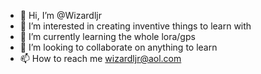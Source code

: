 - 👋 Hi, I’m @Wizardljr
- 👀 I’m interested in creating inventive things to learn with
- 🌱 I’m currently learning the whole lora/gps
- 💞️ I’m looking to collaborate on anything to learn  
- 📫 How to reach me wizardljr@aol.com

<!---
Wizardljr/Wizardljr is a ✨ special ✨ repository because its `README.md` (this file) appears on your GitHub profile.
You can click the Preview link to take a look at your changes.
--->
